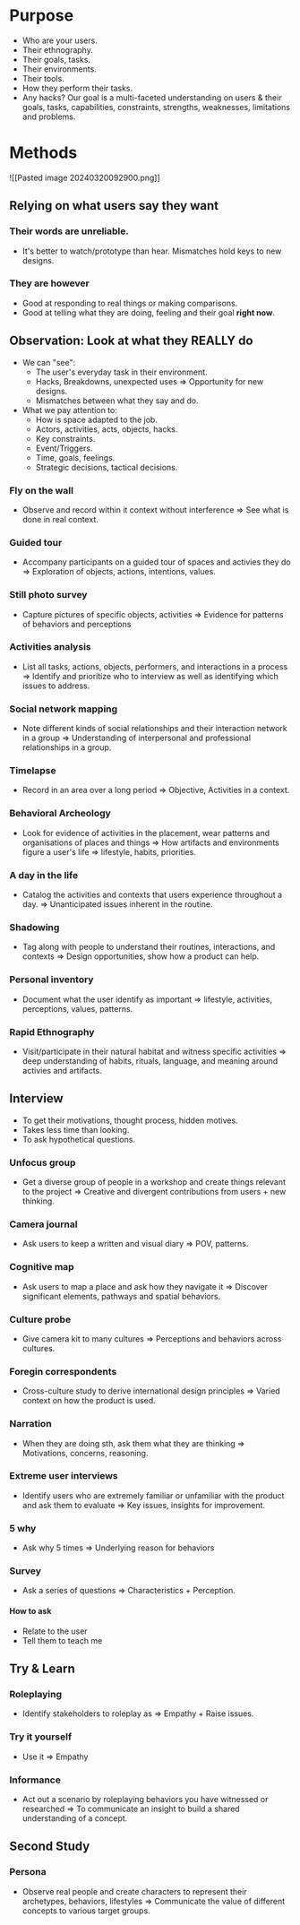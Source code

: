 # Purpose
- Who are your users.
- Their ethnography.
- Their goals, tasks.
- Their environments.
- Their tools.
- How they perform their tasks.
- Any hacks?
Our goal is a multi-faceted understanding on users & their goals, tasks, capabilities, constraints, strengths, weaknesses, limitations and problems.
# Methods
![[Pasted image 20240320092900.png]]
## Relying on what users say they want
### Their words are unreliable.
- It's better to watch/prototype than hear. Mismatches hold keys to new designs.
### They are however
- Good at responding to real things or making comparisons.
- Good at telling what they are doing, feeling and their goal **right now**.
## Observation: Look at what they REALLY do
- We can "see": 
	- The user's everyday task in their environment.
	- Hacks, Breakdowns, unexpected uses => Opportunity for new designs.
	- Mismatches between what they say and do.
- What we pay attention to:
	- How is space adapted to the job.
	- Actors, activities, acts, objects, hacks.
	- Key constraints.
	- Event/Triggers.
	- Time, goals, feelings.
	- Strategic decisions, tactical decisions.
### Fly on the wall
- Observe and record within it context without interference => See what is done in real context.
### Guided tour
- Accompany participants on a guided tour of spaces and activies they do => Exploration of objects, actions, intentions, values.
### Still photo survey
- Capture pictures of specific objects, activities => Evidence for patterns of behaviors and perceptions
### Activities analysis
- List all tasks, actions, objects, performers, and interactions in a process => Identify and prioritize who to interview as well as identifying which issues to address.
### Social network mapping
- Note different kinds of social relationships and their interaction network in a group => Understanding of interpersonal and professional relationships in a group.
### Timelapse
- Record in an area over a long period => Objective, Activities in a context.
### Behavioral Archeology
- Look for evidence of activities in the placement, wear patterns and organisations of places and things => How artifacts and environments figure a user's life => lifestyle, habits, priorities.
### A day in the life
- Catalog the activities and contexts that users experience throughout a day. => Unanticipated issues inherent in the routine.
### Shadowing
- Tag along with people to understand their routines, interactions, and contexts => Design opportunities, show how a product can help.
### Personal inventory
- Document what the user identify as important => lifestyle, activities, perceptions, values, patterns.
### Rapid Ethnography
- Visit/participate in their natural habitat and witness specific activities => deep understanding of habits, rituals, language, and meaning around activies and artifacts.
## Interview
- To get their motivations, thought process, hidden motives.
- Takes less time than looking.
- To ask hypothetical questions.
### Unfocus group
- Get a diverse group of people in a workshop and create things relevant to the project => Creative and divergent contributions from users + new thinking.
### Camera journal
- Ask users to keep a written and visual diary => POV, patterns.
### Cognitive map
- Ask users to map a place and ask how they navigate it => Discover significant elements, pathways and spatial behaviors.
### Culture probe
- Give camera kit to many cultures => Perceptions and behaviors across cultures.
### Foregin correspondents
- Cross-culture study to derive international design principles => Varied context on how the product is used.
### Narration
- When they are doing sth, ask them what they are thinking => Motivations, concerns, reasoning.
### Extreme user interviews
- Identify users who are extremely familiar or unfamiliar with the product and ask them to evaluate => Key issues, insights for improvement.
### 5 why
- Ask why 5 times => Underlying reason for behaviors
### Survey
- Ask a series of questions => Characteristics + Perception.
#### How to ask
- Relate to the user
- Tell them to teach me
## Try & Learn
### Roleplaying
- Identify stakeholders to roleplay as => Empathy + Raise issues.
### Try it yourself
- Use it => Empathy
### Informance
- Act out a scenario by roleplaying behaviors you have witnessed or researched => To communicate an insight to build a shared understanding of a concept.
## Second Study
### Persona
- Observe real people and create characters to represent their archetypes, behaviors, lifestyles => Communicate the value of different concepts to various target groups.